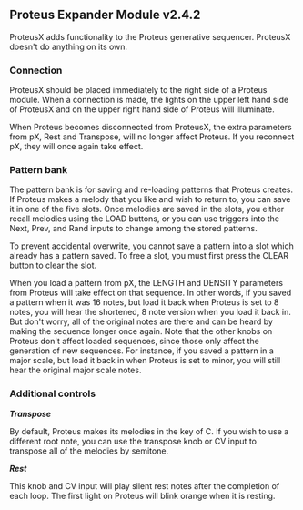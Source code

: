 ## Proteus Expander Module v2.4.2

ProteusX adds functionality to the Proteus generative sequencer. ProteusX doesn't do anything on its own. 

### Connection

ProteusX should be placed immediately to the right side of a Proteus module. When a connection is made, the lights on the upper left hand side of ProteusX and on the upper right hand side of Proteus will illuminate. 

When Proteus becomes disconnected from ProteusX, the extra parameters from pX, Rest and Transpose, will no longer affect Proteus. If you reconnect pX, they will once again take effect. 

### Pattern bank

The pattern bank is for saving and re-loading patterns that Proteus creates. If Proteus makes a melody that you like and wish to return to, you can save it in one of the five slots. Once melodies are saved in the slots, you either recall melodies using the LOAD buttons, or you can use triggers into the Next, Prev, and Rand inputs to change among the stored patterns. 

To prevent accidental overwrite, you cannot save a pattern into a slot which already has a pattern saved. To free a slot, you must first press the CLEAR button to clear the slot. 

When you load a pattern from pX, the LENGTH and DENSITY parameters from Proteus will take effect on that sequence. In other words, if you saved a pattern when it was 16 notes, but load it back when Proteus is set to 8 notes, you will hear the shortened, 8 note version when you load it back in. But don't worry, all of the original notes are there and can be heard by making the sequence longer once again. Note that the other knobs on Proteus don't affect loaded sequences, since those only affect the generation of new sequences. For instance, if you saved a pattern in a major scale, but load it back in when Proteus is set to minor, you will still hear the original major scale notes. 

### Additional controls

***Transpose***

By default, Proteus makes its melodies in the key of C. If you wish to use a different root note, you can use the transpose knob or CV input to transpose all of the melodies by semitone. 

***Rest***

This knob and CV input will play silent rest notes after the completion of each loop. The first light on Proteus will blink orange when it is resting. 